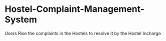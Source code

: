 # Hostel-Complaint-Management-System
Users Rise the complaints in the Hostels to resolve it by the Hostel Incharge 
